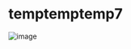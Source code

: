 # temptemptemp7

![image](https://github.com/an4kein/temptemptemp7/assets/37910997/0a59e513-95eb-44cd-8bac-6827d4d77054)
